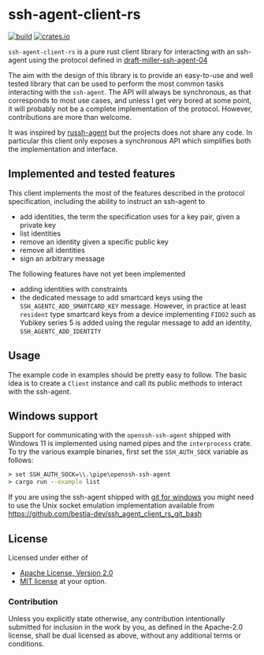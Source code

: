 # ssh-agent-client-rs

[![build](https://img.shields.io/github/actions/workflow/status/nresare/ssh-agent-client-rs/rust.yml?label=checks&logo=github&style=for-the-badge)](https://github.com/nresare/ssh-agent-client-rs/actions/workflows/rust.yml)
[![crates.io](https://img.shields.io/crates/v/ssh-agent-client-rs?color=fc8d62&logo=rust&style=for-the-badge)](https://crates.io/crates/ssh-agent-client-rs)

`ssh-agent-client-rs` is a pure rust client library for interacting with an ssh-agent using the protocol defined in 
[draft-miller-ssh-agent-04](https://datatracker.ietf.org/doc/html/draft-miller-ssh-agent-04)

The aim with the design of this library is to provide an easy-to-use and well tested 
library that can be used to perform the most common tasks interacting with the `ssh-agent`.
The API will always be synchronous, as that corresponds to most use cases, and unless 
I get very bored at some point, it will probably not be a complete implementation of the
protocol. However, contributions are more than welcome.

It was inspired by [russh-agent](https://crates.io/crates/russh-agent) but the projects does not share any code.
In particular this client only exposes a synchronous API which simplifies both the implementation and interface.

## Implemented and tested features

This client implements the most of the features described in the protocol specification, including the ability
to instruct an ssh-agent to
* add identities, the term the specification uses for a key pair, given a private key
* list identities
* remove an identity given a specific public key
* remove all identities
* sign an arbitrary message

The following features have not yet been implemented
* adding identities with constraints
* the dedicated message to add smartcard keys using the `SSH_AGENTC_ADD_SMARTCARD_KEY` message. 
  However, in practice at least `resident` type smartcard keys from a device implementing `FIDO2`
  such as Yubikey series 5 is added using the regular message to add an identity, `SSH_AGENTC_ADD_IDENTITY`

## Usage

The example code in examples should be pretty easy to follow.
The basic idea is to create a `Client` instance and call its public methods to interact with the ssh-agent.

## Windows support

Support for communicating with the `openssh-ssh-agent` shipped with Windows 11 is implemented using
named pipes and the `interprocess` crate. To try the various example binaries, first set the `SSH_AUTH_SOCK`
variable as follows:
```cmd
> set SSH_AUTH_SOCK=\\.\pipe\openssh-ssh-agent
> cargo run --example list
```

If you are using the ssh-agent shipped with [git for windows](https://gitforwindows.org/) you might need to
use the Unix socket emulation implementation available from https://github.com/bestia-dev/ssh_agent_client_rs_git_bash

## License

Licensed under either of
* [Apache License, Version 2.0](http://www.apache.org/licenses/LICENSE-2.0)
* [MIT license](http://opensource.org/licenses/MIT)
  at your option.

### Contribution

Unless you explicitly state otherwise, any contribution intentionally submitted
for inclusion in the work by you, as defined in the Apache-2.0 license, shall be dual licensed as above, without any
additional terms or conditions.

